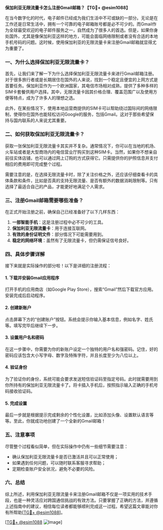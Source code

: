 **保加利亚无限流量卡怎么注册Gmail邮箱？【TG💪+ @esim1088】**

在当今数字化的时代，电子邮件已经成为我们生活中不可或缺的一部分。无论是在工作还是日常生活中，拥有一个可靠的电子邮箱账号都是必不可少的。而Gmail作为全球最受欢迎的电子邮件服务之一，自然成为了很多人的首选。但是，如果你身处国外，尤其是像保加利亚这样的地方，可能会面临网络限制或者没有合适的本地手机号码的问题。这时候，使用保加利亚的无限流量卡来注册Gmail邮箱就显得尤为重要了。

### 一、为什么选择保加利亚无限流量卡？

首先，让我们来了解一下为什么选择保加利亚无限流量卡来进行Gmail邮箱注册。对于很多旅行者或是长期居住在国外的人来说，找到一个稳定且便宜的上网方式是首要任务。保加利亚作为一个欧洲国家，其电信市场相对成熟，提供了多种多样的SIM卡套餐供用户选择。其中，无限流量卡因其价格合理、覆盖范围广以及使用方便等特点，成为了许多人的理想之选。

此外，在某些情况下，使用本地运营商提供的SIM卡可以帮助绕过国际间的网络限制，使得你在国外也能轻松访问Google的服务，包括Gmail。这对于那些希望保持与国内联系的人来说尤其重要。

### 二、如何获取保加利亚无限流量卡？

获取一张保加利亚无限流量卡其实并不复杂。通常情况下，你可以在当地的机场、火车站或者是大型商场内的电信营业厅购买到这种SIM卡。当然，如果你不想亲自前往实体店铺，也可以通过网上订购的方式获得它。只需提供你的护照信息并支付相应的费用即可完成整个过程。

需要注意的是，在选择无限流量卡时，除了关注价格之外，还应该仔细查看卡的具体条款和条件，比如是否真的支持无限流量、是否有额外的数据消耗限制等。只有选择了最适合自己的产品，才能更好地满足个人需求。

### 三、注册Gmail邮箱需要哪些准备？

在正式开始注册之前，确保自己已经准备好了以下几样东西：

1. **一部智能手机**：这是注册过程中必不可少的工具。
2. **保加利亚无限流量卡**：用于连接互联网。
3. **有效的身份证明文件**：部分情况下可能需要用到。
4. **稳定的网络环境**：虽然有了无限流量卡，但仍需保证信号良好。

### 四、具体步骤详解

接下来就是实际操作的部分啦！以下是详细的注册流程：

#### 1. 下载并安装Gmail应用程序
打开手机的应用商店（如Google Play Store），搜索“Gmail”然后下载官方应用。安装完成后启动程序。

#### 2. 创建新账户
点击屏幕下方的“创建账户”按钮。系统会提示你输入基本信息，例如名字、姓氏等。填写完毕后继续下一步。

#### 3. 设置用户名和密码
在这一步骤中，你需要为你的新账户设定一个独特的用户名和强密码。记住，好的密码应该包含大小写字母、数字及特殊字符，并且长度至少为八位以上。

#### 4. 验证身份
为了验证你的身份，系统可能会要求发送短信验证码至指定号码。此时就需要用到你所持有的保加利亚无限流量卡了。将卡插入手机后，按照指示输入正确的手机号码接收验证码。

#### 5. 完成设置
最后一步就是根据提示完成剩余的个性化设置，比如添加头像、设置默认语言等等。至此，你就成功地创建了一个全新的Gmail邮箱！

### 五、注意事项

尽管整个过程看似简单，但在实际操作中仍有一些细节需要注意：

- 确认保加利亚无限流量卡是否已激活并且可以正常使用；
- 如果遇到任何问题，可以随时联系客服寻求帮助；
- 定期检查账户安全状况，避免不必要的风险。

### 六、总结

综上所述，利用保加利亚无限流量卡来注册Gmail邮箱不仅是一项实用的技术手段，也是一种灵活应对跨国通信挑战的有效方法。只要掌握了正确的方法，并遵循上述指南中的建议，相信每位读者都能够顺利完成这一过程。希望这篇文章能对你有所帮助[[TG💪+ @esim1088](https://t.me/s/esim1088)]。

[[TG💪+ @esim1088](https://t.me/s/esim1088) ![Image](https://i.postimg.cc/4NQfJmqS/Snipaste-2025-05-13-00-14-12.png)]